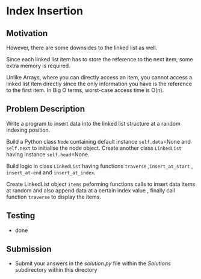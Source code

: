 #  Index Insertion 

## Motivation
However, there are some downsides to the linked list as well.

Since each linked list item has to store the reference to the next item, some extra memory is required.
    
Unlike Arrays, where you can directly access an item, you cannot access a linked list item directly since the only information you have is the reference to the first item. In Big O terms, worst-case access time is O(n).

## Problem Description
Write a program to insert data into the linked list structure at a random indexing position. 

Build a Python class `Node` containing default instance `self.data`=None  and `self.next` to initialise the node object.
Create another class `LinkedList` having instance `self.head`=None.

Build logic in class `LinkedList` having  functions  `traverse` ,`insert_at_start` , `insert_at-end`  and `insert_at_index`.

Create LinkedList object `items` peforming functions calls to insert data items at random and also append data at a certain index value , finally call function `traverse` to display the items. 


## Testing
* done

## Submission
* Submit your answers in the *solution.py* file within the *Solutions* subdirectory within this directory
